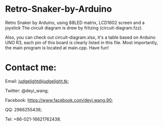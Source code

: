 # Retro-Snaker-by-Arduino
Retro Snaker by Arduino, using 88LED matrix, LCD1602 screen and a joystick
The circuit diagram is drew by fritzing (circuit-diagram.fzz).

Also, you can check out circuit-diagram.xlsx, it's a table based on Arduino UNO R3, each pin of this board is clearly listed in this file.
Most importantly, the main program is located at main.cpp.
Have fun!

# Contact me:
  Email: judgelight@judgelight.tk;
  
  Twitter: @deyi_wang;
  
  Facebook: https://www.facebook.com/deyi.wang.90;
  
  QQ: 2966255438;
  
  Tel: +86-021-16621762438.
